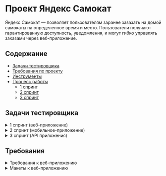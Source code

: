  # <a name="up" />Проект Яндекс Самокат

Яндекс Самокат — позволяет пользователям заранее зазазать на домой самокаты на определенное время и место. Пользователи получают гарантированную доступность, уведомления, и могут гибко управлять заказами через веб-приложение.

## Содержание
- [Задачи тестировщика](#задачи-тестировщика)
- [Требования по проекту](#требования-по-проекту)
- [Инструменты](#инструменты)
- [Процесс работы](#процесс-работы)
   - [1 спринт](#1-спринт)
   - [2 спринт](#2-спринт)
   - [3 спринт](#3-спринт)

## Задачи тестировщика

<details>
<summary> 1 спринт (веб-приложение) </summary> 

1. Проанализировать требования к веб-приложению Яндекс Самокат
2. Для экрана «Сделать заказ» составить проверки на валидацию полей
3. Составить чек-лист по требованиям к функциональности экрана «Статус заказа»
4. Провести тестирование и оформить баг-репорты
5. Провести тестирование всей функциональности по макетам и требованиям

***

</details>

<details>
<summary> 2 спринт (мобильное-приложение) </summary> 

1. Проанализировать требования к мобильному приложению для курьеров Яндекс Самокат
2. Спроектировать тест-кейсы для новой функциональности (выделено жирным шрифтом в требованиях к проекту)
3. Провести тестирование и оформить баг-репорты

***

</details>

<details>
<summary> 3 спринт (API приложения) </summary> 

1. Проанализировать требования к бэкенду и документации к API
2. Разработать чек-лист по требованиям (выделено жирным шрифтом в требованиях к проекту)
3. Протестировать API и оформить баг-репорты

***

</details>

## Требования

<details>
<summary> Требования к веб-приложению </summary> 

### Поддерживаемые окружения  
Приложение поддерживает эти браузеры: Яндекс.Браузер не ниже версии 20.0.1, Chrome не ниже версии 85. Будет поддерживаться разрешение экрана 1280x720 и 1920x1080.  

### Лендинг
Есть заголовок и чертёж самоката. При скролле происходит анимация: чертёж сменяется фотографией, появляется таблица с описанием самоката.  
В шапке лендинга есть две кнопки: «Заказать», «Статус заказа».   
Появляется запрос на согласие использовать куки.   
Если доскроллить до третьего блока, появляется информация: «Как это работает», «Вопросы о важном».  

#### Экран «Сделать заказ»  
Чтобы сделать заказ, нужно заполнить две формы: «Для кого самокат», «Про аренду».  

**Для кого самокат**
Поля: «Имя», «Фамилия», «Адрес: куда привезти самокат», «Станция метро», «Телефон: на него позвонит курьер».  
Все поля обязательные. Если они не заполнены корректно, нельзя перейти на следующую страницу.  
Внизу кнопка «Дальше»: она переводит на форму «Про аренду».   

**Про аренду**
Поля: «Когда привезти самокат», «Срок аренды», «Цвет», «Комментарий».   
«Когда привезти самокат», «Срок аренды» — обязательные поля.   
«Цвет», «Комментарий» — необязательные.  

**Кнопка «Назад».** При нажатии пользователь переходит на страницу «Для кого самокат».  При переключении между страницами введённая информация сохраняется.  

**Кнопка «Заказать».** Если все поля заполнены корректно, при клике по кнопке «Заказать» заказ будет оформлен. Появится всплывающее окно с текстом «Номер заказа NNNNN.   Запишите его: пригодится, чтобы отслеживать статус» и кнопкой «Посмотреть статус». Кнопка «Посмотреть статус» ведёт на экран «Статус заказа»: в нём уже заполнено поле «Номер заказа».  
Если не все обязательные поля заполнены корректно, при нажатии на кнопку «Заказать» появится ошибка «Введите корректный <имя поля>»  
Пользователь может сделать несколько заказов один за другим.

#### Экран «Статус заказа»
Если нажать на «Статус заказа» в шапке лендинга, появляется поле ввода «Номер заказа». Нужно ввести значение и нажать Enter. Если номер заказа введён корректно, появляется информация:  
- Данные заказа пользователя: имя, фамилия, адрес и остальные. Для всех полей действует правило: если текст не умещается в одной строке, он переносится на вторую.  
- Цепочка статусов заказа. Текущий статус выделен чёрным, остальные — серые. Если статус пройден, цифра перед ним сменяется на галочку.  
Если номер заказа введён некорректно, появляется сообщение об ошибке: «Такого заказа нет. Точно верный номер?».  
На экране статуса заказа четыре статуса. Активным может быть только один из них — он показывает, на какой стадии находится заказ:     
- **«Самокат на складе»**. Становится активным, когда пользователь сделал заказ.  
- **«Курьер едет к вам»**. Становится активным, когда курьер подтвердил у себя в приложении, что принял заказ. Когда статус активен, в подписи появляется имя курьера: «Курьер Фродо едет к вам». Если имя курьера слишком длинное и подпись не умещается в одну строчку, текст переносится на вторую строчку.  
- **«Курьер на месте»**. Становится активным, когда курьер нажал кнопку «Завершить» у себя в приложении.  
- **«Ну всё, теперь кататься»**. Становится активным, когда курьер подтвердил завершение заказа. Под заголовком статуса подпись «Аренда закончится...». Показываемое время рассчитывается от момента, когда самокат передали пользователю с учётом количества дней. Когда время аренды заканчивается, статус меняется на «Время аренды кончилось» с подписью «Скоро курьер заберёт самокат».  
Пользователь может ввести номер другого заказа и посмотреть его статус.  

**Отмена заказа**
Есть кнопка «Отменить заказ». Если кликнуть по ней, появится всплывающее окно с текстом «Хотите отменить заказ?» На всплывающем окне две кнопки: «Отменить», «Назад». 
Если кликнуть по «Назад», пользователь вернётся на страницу статуса заказа.   
Если кликнуть по «Отменить», появится всплывающее окно с текстом «Заказ отменён. Возвращайтесь, мы всегда вас ждём :)» и кнопкой «Хорошо». Кнопка «Хорошо» ведёт на главную страницу лендинга.  
Пользователь может отменить заказ, пока курьер не взял его в работу. Когда заказ уже у курьера, кнопка «Отменить заказ» будет некликабельной.  
Отменённый заказ удаляется из системы. Пользователь не может его посмотреть.  

**Просроченный заказ**
Заказ считается просроченным, если курьер не успел выполнить его вовремя. Например, пользователь заказал самокат на 1 января. Если 1 января самокат не доставлен до 23:59, этот заказ — просроченный.  
Если заказ просрочен, его статус меняется на «Курьер задерживается», а подпись — на «Не успеем привезти самокат вовремя. Чтобы уточнить статус заказа, позвоните в поддержку: 0101». Статус и подпись подсвечиваются красным.  
Если пользователю доставили просроченный заказ, отсчёт времени до конца аренды начинается с момента получения заказа.  

### Доработка фронтенда
В цепочку статусов добавлен пятый статус: «Время аренды кончилось»**.** Это фича, которую реализовали только во фронтенде, и бэкенд ещё не готов. ****Раньше этот текст появлялся на месте четвёртого статуса — в момент, когда время аренды заканчивалось. Теперь текст в четвёртом статусе не меняется: он просто становится серым, как и остальные статусы.  
Пример ответа описан в документации к API в блоке *Orders — Получить заказ по его номеру.*  
Номер нового статуса в запросе = 3. 

<img width="645" alt="Снимок экрана 2025-01-23 в 16 44 25" src="https://github.com/user-attachments/assets/3c83a629-bd6d-4b94-9456-6b0b1502546f" />

<img width="568" alt="Снимок экрана 2025-01-23 в 16 44 40" src="https://github.com/user-attachments/assets/9004f175-4fa4-4247-bf4c-473c0355efaf" />

<img width="578" alt="Снимок экрана 2025-01-23 в 16 44 46" src="https://github.com/user-attachments/assets/8238f036-7baf-4ca4-af09-5bbc68a73bae" />

### FAQ

**Сколько это стоит? И как оплатить?**  
Сутки — 400 рублей. Оплата курьеру — наличными или картой.  

**Вы привозите зарядку вместе с самокатом?**  
Самокат приезжает к вам с полной зарядкой. Этого хватит на восемь суток — даже если будете кататься без передышек и во сне. Зарядка не понадобится.  

**Сможете привезти самокат прямо сегодня?**  
Только начиная с завтрашнего дня. Но скоро станем расторопнее.  

**Хочу сразу несколько самокатов! Так можно?**  
Пока что так: один заказ — один самокат. Если хотите покататься с друзьями, можете просто сделать несколько заказов.  

**Можно ли продлить заказ или вернуть самокат раньше?**  
Пока что нет! Если что-то срочное — всегда можно позвонить в поддержку по номеру 0101.  

**Можно ли отменить заказ?**  
Да, отменить можно, пока курьер не выдвинулся к вам с самокатом. Штрафа не будет, объяснительной записки не попросим.  

**Как рассчитывается время аренды?**  
Допустим, вы оформляете заказ на 8 мая. Мы привозим самокат в эту дату до конца дня. Отсчёт времени аренды начинается с момента, когда вы оплатите заказ курьеру. Если мы привезли самокат 8 мая в 20:30, суточная аренда закончится 9 мая в 20:30.  

**Я живу за МКАДом, привезёте?**  
Да, обязательно. Всем самокатов! И Москве, и Московской области.  

***

</details>

<details>
<summary> Макеты к веб-приложению </summary> 
